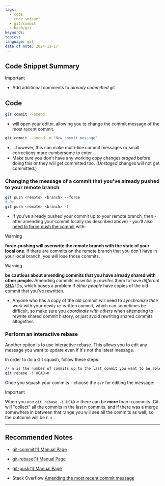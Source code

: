 ```yaml
---
tags:
  - code
  - code_snippet
  - git/commit
  - bash/git
keywords: 
topics: 
language: git
date of note: 2024-11-17
---
```


## Code Snippet Summary

>[!important]
>- Add additional comments to *already committed* git
>


## Code

```bash
git commit --amend
```

- will open your editor, allowing you to change the commit message of the most recent commit.


```bash
git commit --amend -m "New commit message"
```

- …however, this can make multi-line commit messages or small corrections more cumbersome to enter.
- Make sure you don't have any working copy changes _staged_ before doing this or they will get committed too. (_Unstaged_ changes will not get committed.)


### Changing the message of a commit that you've already pushed to your remote branch

```bash
git push <remote> <branch> --force
# Or
git push <remote> <branch> -f
```

- If you've already pushed your commit up to your remote branch, then - after amending your commit locally (as described above) - you'll also [need to force push the commit](https://stackoverflow.com/questions/41003071/why-must-i-force-push-after-changing-a-commit-message) with:

>[!warning]
>**force-pushing will overwrite the remote branch with the state of your local one**. If there are commits on the remote branch that you don't have in your local branch, you _will_ lose those commits.

>[!warning]
>**be cautious about amending commits that you have already shared with other people.** Amending commits essentially _rewrites_ them to have *different* [SHA](https://en.wikipedia.org/wiki/SHA-1) IDs, which poses a problem if *other people* have copies of the old commit that you've rewritten. 
>- Anyone who has a copy of the old commit will need to *synchronize their work* with your newly re-written commit, which can sometimes be difficult, so make sure you *coordinate with others* when attempting to rewrite shared commit history, or just avoid rewriting shared commits altogether.




### Perform an interactive rebase

Another option is to use interactive rebase. This allows you to edit any message you want to update even if it's not the latest message.

In order to do a Git squash, follow these steps:

```bash
// n is the number of commits up to the last commit you want to be able to edit
git rebase -i HEAD~n
```

Once you squash your commits - choose the `e/r` for editing the message:

>[!important]
>When you use `git rebase -i HEAD~n` there can be **more** than n commits. Git will "collect" all the commits in the last n commits, and if there was a merge somewhere in between that range you will see all the commits as well, so the outcome will be n + .



-----------
##  Recommended Notes


- [git-commit(1) Manual Page](https://www.kernel.org/pub/software/scm/git/docs/git-commit.html)
- [git-rebase(1) Manual Page](https://www.kernel.org/pub/software/scm/git/docs/git-rebase.html)
- [git-push(1) Manual Page](https://www.kernel.org/pub/software/scm/git/docs/git-push.html)

- Stack Overflow [Amending the most recent commit message](https://stackoverflow.com/questions/179123/how-to-modify-existing-unpushed-commit-messages)